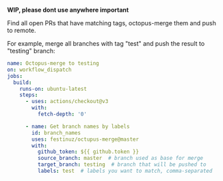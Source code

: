 __WIP, please dont use anywhere important__

Find all open PRs that have matching tags, octopus-merge them and push to remote.

For example, merge all branches with tag "test" and push the result to "testing" branch:
```yaml
name: Octopus-merge to testing
on: workflow_dispatch
jobs:
  build:
    runs-on: ubuntu-latest
    steps:
      - uses: actions/checkout@v3
        with:
          fetch-depth: '0'

      - name: Get branch names by labels
        id: branch_names
        uses: festinuz/octupus-merge@master
        with:
          github_token: ${{ github.token }}
          source_branch: master  # branch used as base for merge
          target_branch: testing  # branch that will be pushed to
          labels: test  # labels you want to match, comma-separated
```
